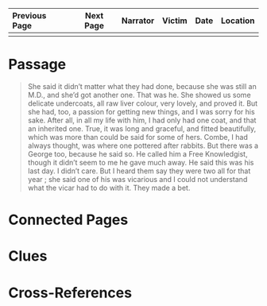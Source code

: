 | Previous Page | Next Page | Narrator | Victim | Date | Location |
|:--------------|:---------:|---------:|-------:|-----:|---------:|
|               |           |          |        |      |          |

# Passage
>She said it didn’t matter what they had done, because she was still an M.D., and she’d got another one. That was he. She showed us some delicate undercoats, all raw liver colour, very lovely, and proved it. But she had, too, a passion for getting new things, and I was sorry for his sake. After all, in all my life with him, I had only had one coat, and that an inherited one. True, it was long and graceful, and fitted beautifully, which was more than could be said for some of hers. Combe, I had always thought, was where one pottered after rabbits. But there was a George too, because he said so. He called him a Free Knowledgist, though it didn’t seem to me he gave much away. He said this was his last day. I didn’t care. But I heard them say they were two all for that year ; she said one of his was vicarious and I could not understand what the vicar had to do with it. They made a bet. 
# Connected Pages
# Clues
# Cross-References
